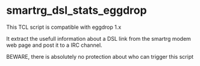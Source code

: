 # smartrg_dsl_stats_eggdrop

This TCL script is compatible with eggdrop 1.x

It extract the usefull information about a DSL link from 
the smartrg modem web page and post it to a IRC channel.

BEWARE, there is absolutely no protection about who can trigger this script

